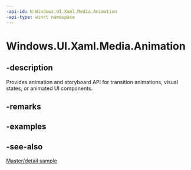 ```yaml
---
-api-id: N:Windows.UI.Xaml.Media.Animation
-api-type: winrt namespace
---
```


# Windows.UI.Xaml.Media.Animation

## -description

Provides animation and storyboard API for transition animations, visual states, or animated UI components.



## -remarks

## -examples

## -see-also

[Master/detail sample](https://github.com/Microsoft/Windows-universal-samples/tree/master/Samples/XamlMasterDetail)
